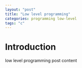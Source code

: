 ```yaml
---
layout: "post"
title: "Low level programming"
categories: programming low-level
tags: "c"
---
```


# Introduction

low level programming post content